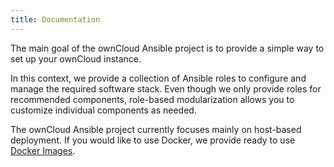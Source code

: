 ```yaml
---
title: Documentation
---
```


The main goal of the ownCloud Ansible project is to provide a simple way to set up your ownCloud instance.

In this context, we provide a collection of Ansible roles to configure and manage the required software stack. Even 
though we only provide roles for recommended components, role-based modularization allows you to customize individual
components as needed.

The ownCloud Ansible project currently focuses mainly on host-based deployment. If you would like to use Docker,
we provide ready to use [Docker Images](https://hub.docker.com/r/owncloud/server).

